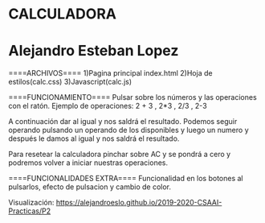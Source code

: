# CALCULADORA
# Alejandro Esteban Lopez

====ARCHIVOS====
1)Pagina principal index.html
2)Hoja de estilos(calc.css)
3)Javascript(calc.js)


====FUNCIONAMIENTO====
Pulsar sobre los números y las operaciones con el ratón.
Ejemplo de operaciones:
2 + 3 , 2*3 , 2/3 , 2-3

A continuación dar al igual y nos saldrá el resultado.
Podemos seguir operando pulsando un operando de los disponibles y luego un numero
y después le damos al igual y nos saldrá el resultado.

Para resetear la calculadora pinchar sobre AC y se pondrá a cero y podremos volver a iniciar nuestras operaciones.

====FUNCIONALIDADES EXTRA====
Funcionalidad en los botones al pulsarlos, efecto de pulsacion y cambio de color.

Visualización:
https://alejandroeslo.github.io/2019-2020-CSAAI-Practicas/P2
